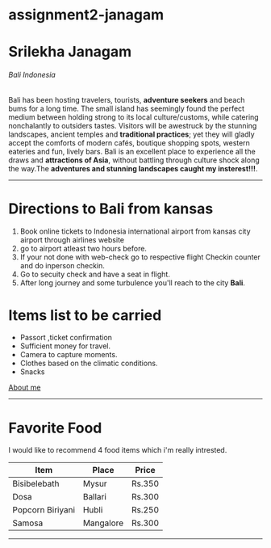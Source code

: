 # assignment2-janagam

# Srilekha Janagam

###### Bali Indonesia

 Bali has been hosting travelers, tourists, **adventure seekers** and beach bums for a long time. The small island has seemingly found the perfect medium between holding strong to its local culture/customs, while catering nonchalantly to outsiders tastes. Visitors will be awestruck by the stunning landscapes, ancient temples and **traditional practices**; yet they will gladly accept the comforts of modern cafés, boutique shopping spots, western eateries and fun, lively bars. Bali is an excellent place to experience all the draws and **attractions of Asia**, without battling through culture shock along the way.The **adventures and stunning landscapes caught my insterest!!!**.

---
# Directions to Bali from kansas

1. Book online tickets to Indonesia international airport from kansas city airport through airlines website
2. go to airport atleast two hours before.
3. If your not done with web-check go to respective flight Checkin counter and do inperson checkin.
4. Go to secuity check and have a seat in flight.
5. After long journey and some turbulence you'll reach to the city  **Bali**.

# Items list to be carried

* Passort ,ticket confirmation
* Sufficient money for travel.
* Camera to capture moments.
* Clothes based on the climatic conditions.
* Snacks

[About me](./AboutMe.md)

---
# Favorite Food

I would like to recommend 4 food items which i'm really intrested.

| Item | Place | Price |
| -----| ----- | ----- |
| Bisibelebath  | Mysur | Rs.350 |
| Dosa | Ballari | Rs.300 |
| Popcorn Biriyani | Hubli | Rs.250 |
| Samosa | Mangalore | Rs.300 |

---